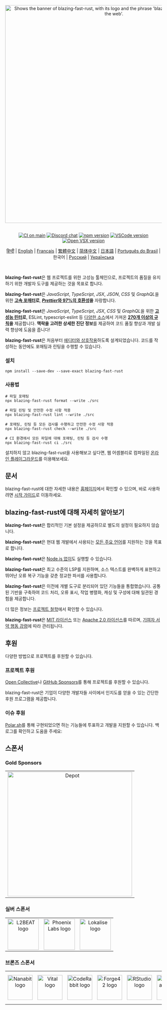 <div align="center">
  <picture>
    <source media="(prefers-color-scheme: dark)" srcset="https://raw.githubusercontent.com/blazing-fast-rustjs/resources/main/svg/slogan-dark-transparent.svg">
    <source media="(prefers-color-scheme: light)" srcset="https://raw.githubusercontent.com/blazing-fast-rustjs/resources/main/svg/slogan-light-transparent.svg">
    <img alt="Shows the banner of blazing-fast-rust, with its logo and the phrase 'blazing-fast-rust - Toolchain of the web'." src="https://raw.githubusercontent.com/blazing-fast-rustjs/resources/main/svg/slogan-light-transparent.svg" width="700">
  </picture>

  <br>
  <br>

  [![CI on main][ci-badge]][ci-url]
  [![Discord chat][discord-badge]][discord-url]
  [![npm version][npm-badge]][npm-url]
  [![VSCode version][vscode-badge]][vscode-url]
  [![Open VSX version][open-vsx-badge]][open-vsx-url]

  [ci-badge]: https://github.com/manfromexistence/blazing-fast-rust/actions/workflows/main.yml/badge.svg
  [ci-url]: https://github.com/manfromexistence/blazing-fast-rust/actions/workflows/main.yml
  [discord-badge]: https://badgen.net/discord/online-members/BypW39g6Yc?icon=discord&label=discord&color=60a5fa
  [discord-url]: https://manfromexistence.vercel.app/chat
  [npm-badge]: https://badgen.net/npm/v/blazing-fast-rust?icon=npm&color=60a5fa&label=%40blazing-fast-rustjs%2Fblazing-fast-rust
  [npm-url]: https://www.npmjs.com/package/blazing-fast-rust-v/latest
  [vscode-badge]: https://img.shields.io/visual-studio-marketplace/v/blazing-fast-rustjs.blazing-fast-rust?label=Visual%20Studio%20Marketplace&labelColor=374151&color=60a5fa
  [vscode-url]: https://marketplace.visualstudio.com/items?itemName=blazing-fast-rustjs.blazing-fast-rust
  [open-vsx-badge]: https://img.shields.io/visual-studio-marketplace/v/blazing-fast-rustjs.blazing-fast-rust?label=Open%20VSX%20Registry&logo=data:image/svg+xml;base64,PD94bWwgdmVyc2lvbj0iMS4wIiBlbmNvZGluZz0idXRmLTgiPz4KPHN2ZyB2aWV3Qm94PSI0LjYgNSA5Ni4yIDEyMi43IiB4bWxucz0iaHR0cDovL3d3dy53My5vcmcvMjAwMC9zdmciPgogIDxwYXRoIGQ9Ik0zMCA0NC4yTDUyLjYgNUg3LjN6TTQuNiA4OC41aDQ1LjNMMjcuMiA0OS40em01MSAwbDIyLjYgMzkuMiAyMi42LTM5LjJ6IiBmaWxsPSIjYzE2MGVmIi8+CiAgPHBhdGggZD0iTTUyLjYgNUwzMCA0NC4yaDQ1LjJ6TTI3LjIgNDkuNGwyMi43IDM5LjEgMjIuNi0zOS4xem01MSAwTDU1LjYgODguNWg0NS4yeiIgZmlsbD0iI2E2MGVlNSIvPgo8L3N2Zz4=&labelColor=374151&color=60a5fa
  [open-vsx-url]: https://open-vsx.org/extension/blazing-fast-rustjs/blazing-fast-rust

  <!-- Insert new entries lexicographically by language code.
     For example given below is the same order as these files appear on page:
     https://github.com/manfromexistence/blazing-fast-rust/tree/main/packages/blazing-fast-rust -->

  [हिन्दी](https://github.com/manfromexistence/blazing-fast-rust/blob/main/packages/%40blazing-fast-rustjs/blazing-fast-rust/README.hi.md) | [English](https://github.com/manfromexistence/blazing-fast-rust/blob/main/packages/%40blazing-fast-rustjs/blazing-fast-rust/README.md) | [Français](https://github.com/manfromexistence/blazing-fast-rust/blob/main/packages/%40blazing-fast-rustjs/blazing-fast-rust/README.fr.md) | [繁體中文](https://github.com/manfromexistence/blazing-fast-rust/blob/main/packages/%40blazing-fast-rustjs/blazing-fast-rust/README.zh-TW.md) | [简体中文](https://github.com/manfromexistence/blazing-fast-rust/blob/main/packages/%40blazing-fast-rustjs/blazing-fast-rust/README.zh-CN.md) | [日本語](https://github.com/manfromexistence/blazing-fast-rust/blob/main/packages/%40blazing-fast-rustjs/blazing-fast-rust/README.ja.md) | [Português do Brasil](https://github.com/manfromexistence/blazing-fast-rust/blob/main/packages/%40blazing-fast-rustjs/blazing-fast-rust/README.pt-BR.md) | 한국어 | [Русский](https://github.com/manfromexistence/blazing-fast-rust/blob/main/packages/%40blazing-fast-rustjs/blazing-fast-rust/README.ru.md) | [Українська](https://github.com/manfromexistence/blazing-fast-rust/blob/main/packages/%40blazing-fast-rustjs/blazing-fast-rust/README.uk.md)
</div>

<br>

**blazing-fast-rust**은 웹 프로젝트를 위한 고성능 툴체인으로, 프로젝트의 품질을 유지하기 위한 개발자 도구를 제공하는 것을 목표로 합니다.

**blazing-fast-rust**은 _JavaScript_, _TypeScript_, _JSX_, _JSON_, _CSS_ 및 *GraphQL*을 위한 **[고속 포매터](https://github.com/manfromexistence/blazing-fast-rust/tree/main/benchmark#formatting)로**, **[*Prettier*와 97%의 호환성](https://console.algora.io/challenges/prettier)을** 자랑합니다.

**blazing-fast-rust**은 _JavaScript_, _TypeScript_, _JSX_, _CSS_ 및 *GraphQL*을 위한 **[고성능 린터](https://github.com/manfromexistence/blazing-fast-rust/tree/main/benchmark#linting)로**, ESLint, typescript-eslint 등 [다양한 소스](https://github.com/manfromexistence/blazing-fast-rust/discussions/3)에서 가져온 **[270개 이상의 규칙](https://manfromexistence.vercel.app/linter/rules/)을** 제공합니다. **맥락을 고려한 상세한 진단 정보**를 제공하여 코드 품질 향상과 개발 실력 향상에 도움을 줍니다!

**blazing-fast-rust**은 처음부터 [에디터와 상호작용](https://manfromexistence.vercel.app/guides/editors/first-party-extensions/)하도록 설계되었습니다. 코드를 작성하는 동안에도 포매팅과 린팅을 수행할 수 있습니다.

### 설치

```shell
npm install --save-dev --save-exact blazing-fast-rust
```

### 사용법

```shell
# 파일 포매팅
npx blazing-fast-rust format --write ./src

# 파일 린팅 및 안전한 수정 사항 적용
npx blazing-fast-rust lint --write ./src

# 포매팅, 린팅 등 모든 검사를 수행하고 안전한 수정 사항 적용
npx blazing-fast-rust check --write ./src

# CI 환경에서 모든 파일에 대해 포매팅, 린팅 등 검사 수행
npx blazing-fast-rust ci ./src
```

설치하지 않고 blazing-fast-rust을 사용해보고 싶다면, 웹 어셈블리로 컴파일된 [온라인 플레이그라운드](https://manfromexistence.vercel.app/playground/)를 이용해보세요.

## 문서

blazing-fast-rust에 대한 자세한 내용은 [홈페이지][blazing-fast-rustjs]에서 확인할 수 있으며,
바로 사용하려면 [시작 가이드][getting-started]로 이동하세요.

## blazing-fast-rust에 대해 자세히 알아보기

**blazing-fast-rust**은 합리적인 기본 설정을 제공하므로 별도의 설정이 필요하지 않습니다.

**blazing-fast-rust**은 현대 웹 개발에서 사용되는 [모든 주요 언어][language-support]를 지원하는 것을 목표로 합니다.

**blazing-fast-rust**은 [Node.js 없이](https://manfromexistence.vercel.app/guides/manual-installation/)도 실행할 수 있습니다.

**blazing-fast-rust**은 최고 수준의 LSP를 지원하며, 소스 텍스트를 완벽하게 표현하고 뛰어난 오류 복구 기능을 갖춘 정교한 파서를 사용합니다.

**blazing-fast-rust**은 이전에 개별 도구로 분리되어 있던 기능들을 통합했습니다. 공통된 기반을 구축하여 코드 처리, 오류 표시, 작업 병렬화, 캐싱 및 구성에 대해 일관된 경험을 제공합니다.

더 많은 정보는 [프로젝트 철학][blazing-fast-rust-philosophy]에서 확인할 수 있습니다.

**blazing-fast-rust**은 [MIT 라이선스](https://github.com/manfromexistence/blazing-fast-rust/tree/main/LICENSE-MIT) 또는 [Apache 2.0 라이선스](https://github.com/manfromexistence/blazing-fast-rust/tree/main/LICENSE-APACHE)를 따르며, [기여자 서약 행동 강령](https://github.com/manfromexistence/blazing-fast-rust/tree/main/CODE_OF_CONDUCT.md)에 따라 관리됩니다.

## 후원

다양한 방법으로 프로젝트를 후원할 수 있습니다.

### 프로젝트 후원

[Open Collective](https://opencollective.com/blazing-fast-rust)나 [GitHub Sponsors](https://github.com/sponsors/blazing-fast-rustjs)를 통해 프로젝트를 후원할 수 있습니다.

blazing-fast-rust은 기업이 다양한 개발자들 사이에서 인지도를 얻을 수 있는 간단한 후원 프로그램을 제공합니다.

### 이슈 후원

[Polar.sh](https://polar.sh/blazing-fast-rustjs)를 통해 구현되었으면 하는 기능들에 투표하고 개발을 지원할 수 있습니다. 백로그를 확인하고 도움을 주세요:

## 스폰서

### Gold Sponsors

<table>
  <tbody>
    <tr>
      <td align="center" valign="middle">
        <a href="https://depot.dev/?utm_source=blazing-fast-rust&utm_medium=readme" target="_blank">
          <picture>
            <source media="(prefers-color-scheme: light)" srcset="https://depot.dev/assets/brand/1693758816/depot-logo-horizontal-on-light@3x.png" />
            <source media="(prefers-color-scheme: dark)" srcset="https://depot.dev/assets/brand/1693758816/depot-logo-horizontal-on-dark@3x.png" />
            <img src="https://depot.dev/assets/brand/1693758816/depot-logo-horizontal-on-light@3x.png" width="400" alt="Depot" />
          </picture>
        </a>
      </td>
    </tr>
  </tbody>
</table>

### 실버 스폰서

<table>
  <tbody>
    <tr>
      <td align="center" valign="middle">
        <a href="https://l2beat.com/?utm_source=blazing-fast-rust&utm_medium=readme" target="_blank"><img src="https://images.opencollective.com/l2beat/c2b2a27/logo/256.png" height="100" alt="L2BEAT logo"></a>
      </td>
      <td align="center" valign="middle">
        <a href="https://www.phoenixlabs.dev/?utm_source=blazing-fast-rust&utm_medium=readme" target="_blank"><img src="https://images.opencollective.com/phoenix-labs/2824ed4/logo/100.png?height=100" height="100" alt="Phoenix Labs logo"></a>
      </td>
      <td align="center" valign="middle">
        <a href="https://lokalise.com/?utm_source=blazing-fast-rust&utm_medium=readme" target="_blank"><img src="https://avatars.githubusercontent.com/u/14294501?s=200&v=4" height="100" alt="Lokalise logo"></a>
      </td>
    </tr>
  </tbody>
</table>

### 브론즈 스폰서

<table>
  <tbody>
    <tr>
      <td align="center" valign="middle">
        <a href="https://nanabit.dev/?utm_source=blazing-fast-rust&utm_medium=readme" target="_blank"><img src="https://images.opencollective.com/nanabit/d15fd98/logo/256.png?height=80" width="80" alt="Nanabit logo"></a>
      </td>
      <td align="center" valign="middle">
        <a href="https://vital.io/?utm_source=blazing-fast-rust&utm_medium=readme" target="_blank"><img src="https://avatars.githubusercontent.com/u/25357309?s=200" width="80" alt="Vital logo"></a>
      </td>
      <td align="center" valign="middle">
        <a href="https://coderabbit.ai/?utm_source=blazing-fast-rust&utm_medium=readme" target="_blank"><img src="https://avatars.githubusercontent.com/u/132028505?s=200&v=4" width="80" alt="CodeRabbit logo"></a>
      </td>
      <td align="center" valign="middle">
        <a href="https://forge42.dev/?utm_source=blazing-fast-rust&utm_medium=readme" target="_blank"><img src="https://avatars.githubusercontent.com/u/161314831?s=200&v=4" width="80" alt="Forge42 logo"></a>
      </td>
      <td align="center" valign="middle">
        <a href="http://rstudio.org/?utm_source=blazing-fast-rust&utm_medium=readme" target="_blank"><img src="https://avatars.githubusercontent.com/u/513560?s=200&v=4" width="80" alt="RStudio logo"></a>
      </td>
      <td align="center" valign="middle">
        <a href="https://pennylane.com/?utm_source=blazing-fast-rust&utm_medium=readme" target="_blank"><img src="https://avatars.githubusercontent.com/u/57875210?s=200&v=4" width="80" alt="Pennylane logo"></a>
      </td>
      <td align="center" valign="middle">
        <a href="https://jetbrains.com/?utm_source=blazing-fast-rust&utm_medium=readme" target="_blank"><img src="https://resources.jetbrains.com/storage/products/company/brand/logos/jetbrains.png" width="100" alt="JetBrains logo"></a>
      </td>
    </tr>
  </tbody>
</table>

[blazing-fast-rustjs]: https://manfromexistence.vercel.app/
[blazing-fast-rust-philosophy]: https://manfromexistence.vercel.app/internals/philosophy/
[language-support]: https://manfromexistence.vercel.app/internals/language-support/
[getting-started]: https://manfromexistence.vercel.app/guides/getting-started/
